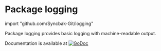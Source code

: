 Package logging 
===============

import "github.com/Syncbak-Git/logging"

Package logging provides basic logging with machine-readable output.

Documentation is available at 
[![GoDoc](https://godoc.org/github.com/Syncbak-Git/logging?status.png)](https://godoc.org/github.com/Syncbak-Git/logging)

